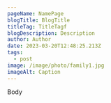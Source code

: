 ```yaml
---
pageName: NamePage
blogTitle: BlogTitle
titleTag: TitleTagf
blogDescription: Description
author: Author
date: 2023-03-20T12:48:25.213Z
tags:
  - post
image: /image/photo/family1.jpg
imageAlt: Caption
---
```

B﻿ody